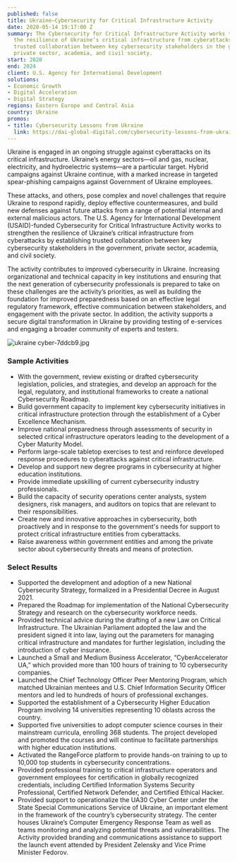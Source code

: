 ```yaml
---
published: false
title: Ukraine—Cybersecurity for Critical Infrastructure Activity
date: 2020-05-14 19:17:00 Z
summary: The Cybersecurity for Critical Infrastructure Activity works to strengthen
  the resilience of Ukraine’s critical infrastructure from cyberattacks by establishing
  trusted collaboration between key cybersecurity stakeholders in the government,
  private sector, academia, and civil society.
start: 2020
end: 2024
client: U.S. Agency for International Development
solutions:
- Economic Growth
- Digital Acceleration
- Digital Strategy
regions: Eastern Europe and Central Asia
country: Ukraine
promos:
- title: Cybersecurity Lessons from Ukraine
  link: https://dai-global-digital.com/cybersecurity-lessons-from-ukraine.html
---
```


Ukraine is engaged in an ongoing struggle against cyberattacks on its critical infrastructure. Ukraine’s energy sectors—oil and gas, nuclear, electricity, and hydroelectric systems—are a particular target. Hybrid campaigns against Ukraine continue, with a marked increase in targeted spear-phishing campaigns against Government of Ukraine employees. 

These attacks, and others, pose complex and novel challenges that require Ukraine to respond rapidly, deploy effective countermeasures, and build new defenses against future attacks from a range of potential internal and external malicious actors. The U.S. Agency for International Development (USAID)-funded Cybersecurity for Critical Infrastructure Activity works to strengthen the resilience of Ukraine’s critical infrastructure from cyberattacks by establishing trusted collaboration between key cybersecurity stakeholders in the government, private sector, academia, and civil society.

The activity contributes to improved cybersecurity in Ukraine. Increasing organizational and technical capacity in key institutions and ensuring that the next generation of cybersecurity professionals is prepared to take on these challenges are the activity’s priorities, as well as building the foundation for improved preparedness based on an effective legal regulatory framework, effective communication between stakeholders, and engagement with the private sector. In addition, the activity supports a secure digital transformation in Ukraine by providing testing of e-services and engaging a broader community of experts and testers. 

![ukraine cyber-7ddcb9.jpg](/uploads/ukraine%20cyber-7ddcb9.jpg)

### Sample Activities

* With the government, review existing or drafted cybersecurity legislation, policies, and strategies, and develop an approach for the legal, regulatory, and institutional frameworks to create a national Cybersecurity Roadmap.
* Build government capacity to implement key cybersecurity initiatives in critical infrastructure protection through the establishment of a Cyber Excellence Mechanism.
* Improve national preparedness through assessments of security in selected critical infrastructure operators leading to the development of a Cyber Maturity Model.
* Perform large-scale tabletop exercises to test and reinforce developed response procedures to cyberattacks against critical infrastructure.
* Develop and support new degree programs in cybersecurity at higher education institutions.
* Provide immediate upskilling of current cybersecurity industry professionals.
* Build the capacity of security operations center analysts, system designers, risk managers, and auditors on topics that are relevant to their responsibilities.
* Create new and innovative approaches in cybersecurity, both proactively and in response to the government's needs for support to protect critical infrastructure entities from cyberattacks. 
* Raise awareness within government entities and among the private sector about cybersecurity threats and means of protection. 

### Select Results

* Supported the development and adoption of a new National Cybersecurity Strategy, formalized in a Presidential Decree in August 2021.
* Prepared the Roadmap for implementation of the National Cybersecurity Strategy and research on the cybersecurity workforce needs.  
* Provided technical advice during the drafting of a new Law on Critical Infrastructure. The Ukrainian Parliament adopted the law and the president signed it into law, laying out the parameters for managing critical infrastructure and mandates for further legislation, including the introduction of cyber insurance.
* Launched a Small and Medium Business Accelerator, “CyberAccelerator UA,” which provided more than 100 hours of training to 10 cybersecurity companies.
* Launched the Chief Technology Officer Peer Mentoring Program, which matched Ukrainian mentees and U.S. Chief Information Security Officer mentors and led to hundreds of hours of professional exchanges.
* Supported the establishment of a Cybersecurity Higher Education Program involving 14 universities representing 10 oblasts across the country. 
* Supported five universities to adopt computer science courses in their mainstream curricula, enrolling 368 students. The project developed and promoted the courses and will continue to facilitate partnerships with higher education institutions.
* Activated the RangeForce platform to provide hands-on training to up to 10,000 top students in cybersecurity concentrations. 
* Provided professional training to critical infrastructure operators and government employees for certification in globally recognized credentials, including Certified Information Systems Security Professional, Certified Network Defender, and Certified Ethical Hacker. 
* Provided support to operationalize the UA30 Cyber Center under the State Special Communications Service of Ukraine, an important element in the framework of the country’s cybersecurity strategy. The center houses Ukraine’s Computer Emergency Response Team as well as teams monitoring and analyzing potential threats and vulnerabilities. The Activity provided branding and communications assistance to support the launch event attended by President Zelensky and Vice Prime Minister Fedorov.
